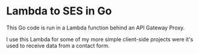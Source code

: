 # Lambda to SES in Go

This Go code is run in a Lambda function behind an API Gateway Proxy.

I use this Lambda for some of my more simple client-side projects were
it's used to receive data from a contact form.